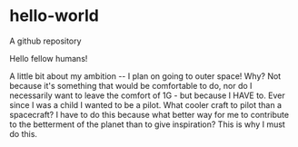 # hello-world
A github repository

Hello fellow humans!

A little bit about my ambition -- I plan on going to outer space! Why? Not because it's something that would be comfortable to do, nor do I necessarily want to leave the comfort of 1G - but because I HAVE to. Ever since I was a child I wanted to be a pilot. What cooler craft to pilot than a spacecraft? I have to do this because what better way for me to contribute to the betterment of the planet than to give inspiration? This is why I must do this.
